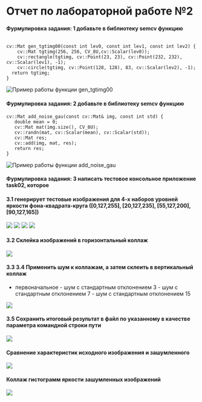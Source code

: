 # Отчет по лабораторной работе №2
#### Фурмулировка задания: 1 добавьте в библиотеку semcv функцию
``` 

cv::Mat gen_tgtimg00(const int lev0, const int lev1, const int lev2) {
	cv::Mat tgtimg(256, 256, CV_8U,cv::Scalar(lev0));
	cv::rectangle(tgtimg, cv::Point(23, 23), cv::Point(232, 232), cv::Scalar(lev1), -1);
	cv::circle(tgtimg, cv::Point(128, 128), 83, cv::Scalar(lev2), -1);
  return tgtimg;
}
```
 ![Пример работы функции gen_tgtimg00](https://github.com/KaterinaVat/misis2025s-3-vatagina-e-e/blob/main/assests/lab2/func_t.png)

 #### Фурмулировка задания: 2 добавьте в библиотеку semcv функцию
 ```
 cv::Mat add_noise_gau(const cv::Mat& img, const int std) {
	double mean = 0;
	cv::Mat mat(img.size(), CV_8U);
	cv::randn(mat, cv::Scalar(mean), cv::Scalar(std));
	cv::Mat res;
	cv::add(img, mat, res);
	return res;
}
 ```
 ![Пример работы функции add_noise_gau](https://github.com/KaterinaVat/misis2025s-3-vatagina-e-e/blob/main/assests/lab2/add_noise.png)


 #### Фурмулировка задания: 3 написать тестовое консольное приложение task02, которое
 #### 3.1 генерирует тестовые изображения для 4-х наборов уровней яркости фона-квадрата-круга ([0,127,255], [20,127,235], [55,127,200], [90,127,165]) 
  ![](https://github.com/KaterinaVat/misis2025s-3-vatagina-e-e/blob/main/assests/lab2/gen_br_1.png)
  ![](https://github.com/KaterinaVat/misis2025s-3-vatagina-e-e/blob/main/assests/lab2/gen_br2.png)
  ![](https://github.com/KaterinaVat/misis2025s-3-vatagina-e-e/blob/main/assests/lab2/gen_br3.png)
  ![](https://github.com/KaterinaVat/misis2025s-3-vatagina-e-e/blob/main/assests/lab2/gen_br4.png)

  #### 3.2 Склейка изображений в горизонтальный коллаж
  ![](https://github.com/KaterinaVat/misis2025s-3-vatagina-e-e/blob/main/assests/lab2/collage.png)

  #### 3.3 3.4 Применить шум к коллажам, а затем склеить в вертикальный коллаж
   - первоначальное 
	- шум с стандартным отклонением 3
	- шум с стандартным отклонением 7
	- шум с стандартным отклонением 15

  ![](https://github.com/KaterinaVat/misis2025s-3-vatagina-e-e/blob/main/assests/lab2/final_collage.png)

  #### 3.5 Сохранить итоговый результат в файл по указанному в качестве параметра командной строки пути
  ![](https://github.com/KaterinaVat/misis2025s-3-vatagina-e-e/blob/main/assests/lab2/final.png)

  #### Сравнение характеристик исходного изображения и зашумленного
  ![](https://github.com/KaterinaVat/misis2025s-3-vatagina-e-e/blob/main/assests/lab2/table.png)

  #### Коллаж гистограмм яркости зашумленных изображений
  ![](https://github.com/KaterinaVat/misis2025s-3-vatagina-e-e/blob/main/assests/lab2/histBRCollage.png)
